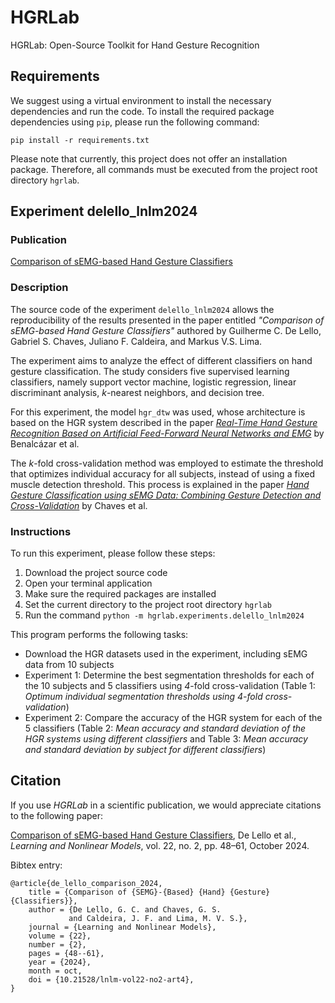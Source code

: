 # HGRLab

HGRLab: Open-Source Toolkit for Hand Gesture Recognition

## Requirements

We suggest using a virtual environment to install the necessary dependencies and
run the code. To install the required package dependencies using `pip`, please
run the following command:

`pip install -r requirements.txt`

Please note that currently, this project does not offer an installation package.
Therefore, all commands must be executed from the project root directory
`hgrlab`.

## Experiment delello_lnlm2024

### Publication

[Comparison of sEMG-based Hand Gesture Classifiers](https://doi.org/10.21528/lnlm-vol22-no2-art4)

### Description

The source code of the experiment `delello_lnlm2024` allows the reproducibility
of the results presented in the paper entitled _"Comparison of sEMG-based Hand
Gesture Classifiers"_ authored by Guilherme C. De Lello, Gabriel S. Chaves,
Juliano F. Caldeira, and Markus V.S. Lima.

The experiment aims to analyze the effect of different classifiers on hand
gesture classification. The study considers five supervised learning
classifiers, namely support vector machine, logistic regression, linear
discriminant analysis, _k_-nearest neighbors, and decision tree.

For this experiment, the model `hgr_dtw` was used, whose architecture is based
on the HGR system described in the paper _[Real-Time Hand Gesture Recognition
Based on Artificial Feed-Forward Neural Networks and EMG](https://doi.org/10.23919/EUSIPCO.2018.8553126)_
by Benalcázar et al.

The _k_-fold cross-validation method was employed to estimate the threshold that
optimizes individual accuracy for all subjects, instead of using a fixed muscle
detection threshold. This process is explained in the paper _[Hand Gesture
Classification using sEMG Data: Combining Gesture Detection and
Cross-Validation](https://doi.org/10.21528/CBIC2023-029)_ by Chaves et al.

### Instructions

To run this experiment, please follow these steps:

1. Download the project source code
2. Open your terminal application
3. Make sure the required packages are installed
4. Set the current directory to the project root directory `hgrlab`
5. Run the command `python -m hgrlab.experiments.delello_lnlm2024`

This program performs the following tasks:

- Download the HGR datasets used in the experiment, including sEMG data from 10
  subjects
- Experiment 1: Determine the best segmentation thresholds for each of the 10
  subjects and 5 classifiers using _4_-fold cross-validation (Table 1: _Optimum
  individual segmentation thresholds using 4-fold cross-validation_)
- Experiment 2: Compare the accuracy of the HGR system for each of the 5
  classifiers (Table 2: _Mean accuracy and standard deviation of the HGR systems
  using different classifiers_ and Table 3: _Mean accuracy and standard deviation
  by subject for different classifiers_)

## Citation

If you use _HGRLab_ in a scientific publication, we would appreciate citations
to the following paper:

[Comparison of sEMG-based Hand Gesture Classifiers](https://doi.org/10.21528/lnlm-vol22-no2-art4),
De Lello et al., _Learning and Nonlinear Models_, vol. 22, no. 2, pp. 48–61,
October 2024.

Bibtex entry:

    @article{de_lello_comparison_2024,
        title = {Comparison of {SEMG}-{Based} {Hand} {Gesture} {Classifiers}},
        author = {De Lello, G. C. and Chaves, G. S.
                 and Caldeira, J. F. and Lima, M. V. S.},
        journal = {Learning and Nonlinear Models},
        volume = {22},
        number = {2},
        pages = {48--61},
        year = {2024},
        month = oct,
        doi = {10.21528/lnlm-vol22-no2-art4},
    }
